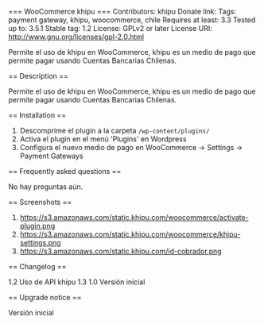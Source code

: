 === WooCommerce khipu ===
Contributors: khipu
Donate link: 
Tags: payment gateway, khipu, woocommerce, chile
Requires at least: 3.3
Tested up to: 3.5.1
Stable tag: 1.2
License: GPLv2 or later
License URI: http://www.gnu.org/licenses/gpl-2.0.html

Permite el uso de khipu en WooCommerce, khipu es un medio de pago que permite pagar usando Cuentas Bancarias Chilenas.

== Description ==

Permite el uso de khipu en WooCommerce, khipu es un medio de pago que permite pagar usando Cuentas Bancarias Chilenas.

== Installation ==

1. Descomprime el plugin a la carpeta `/wp-content/plugins/`
2. Activa el plugin en el menú 'Plugins' en Wordpress
3. Configura el nuevo medio de pago en  WooCommerce -> Settings -> Payment Gateways

== Frequently asked questions ==

No hay preguntas aún.

== Screenshots ==

1. https://s3.amazonaws.com/static.khipu.com/woocommerce/activate-plugin.png
2. https://s3.amazonaws.com/static.khipu.com/woocommerce/khipu-settings.png
3. https://s3.amazonaws.com/static.khipu.com/id-cobrador.png

== Changelog ==

1.2 Uso de API khipu 1.3
1.0 Versión inicial


== Upgrade notice ==

Versión inicial
